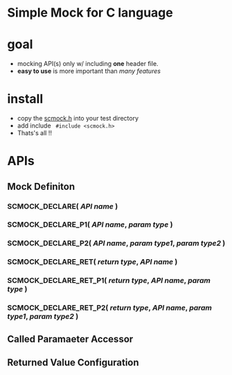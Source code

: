 # Simple Mock for C language

# goal
- mocking API(s) only w/ including **one** header file.
- **easy to use** is more important than *many features*

# install
- copy the [scmock.h](https://github.com/datsuns/scmock/blob/master/scmock.h) into your test directory
- add include ``` #include <scmock.h>```
- Thats's all !!

# APIs
## Mock Definiton
### SCMOCK_DECLARE( *API name* )
### SCMOCK_DECLARE_P1( *API name*, *param type* )
### SCMOCK_DECLARE_P2( *API name*, *param type1*, *param type2* )
### SCMOCK_DECLARE_RET( *return type*, *API name* )
### SCMOCK_DECLARE_RET_P1( *return type*, *API name*, *param type* )
### SCMOCK_DECLARE_RET_P2( *return type*, *API name*, *param type1*, *param type2* )
## Called Paramaeter Accessor
## Returned Value Configuration
